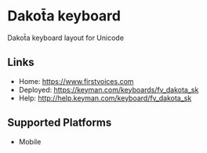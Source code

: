 Dakot̄a keyboard
======================

Dakot̄a keyboard layout for Unicode

Links
-----

 * Home:     <https://www.firstvoices.com>
 * Deployed: <https://keyman.com/keyboards/fv_dakota_sk>
 * Help:     <http://help.keyman.com/keyboard/fv_dakota_sk>
 
Supported Platforms
-------------------

 * Mobile
